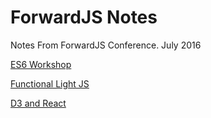 # ForwardJS Notes
Notes From ForwardJS Conference. July 2016

[ES6 Workshop](https://github.com/rdudleyiii/forward-js-notes/tree/master/es6Workshop)

[Functional Light JS](https://github.com/rdudleyiii/forward-js-notes/tree/master/functional-lite-js/)

[D3 and React](https://github.com/rdudleyiii/forward-js-notes/tree/master/D3-React/)
